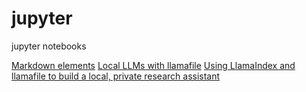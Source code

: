 # jupyter
jupyter notebooks

[Markdown elements](https://www.markdownguide.org/basic-syntax/)
[Local LLMs with llamafile](https://www.coursera.org/programs/technical-skills-program-7thpu/projects/llamafile?authProvider=oracle&source=search#details)
[Using LlamaIndex and llamafile to build a local, private research assistant](https://github.com/Mozilla-Ocho/llamafile-llamaindex-examples/blob/main/example.ipynb)
